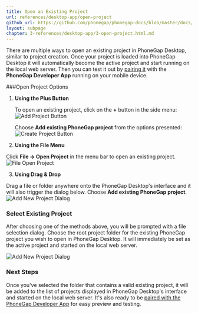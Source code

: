 ```yaml
---
title: Open an Existing Project
url: references/desktop-app/open-project
github_url: https://github.com/phonegap/phonegap-docs/blob/master/docs/references/desktop-app/open-project.html.md
layout: subpage
chapter: 3-references/desktop-app/3-open-project.html.md
---
```


There are multiple ways to open an existing project in PhoneGap Desktop, similar to project creation. Once your project is loaded into 
PhoneGap Desktop it will automatically become the active project and start running on the local web server. Then you can test it 
out by [pairing it](/references/desktop-app/pair-with-dev-app) with the **PhoneGap Developer App** running on your mobile device. 

###Open Project Options
1. **Using the Plus Button**

   To open an existing project, click on the **+** button in the side menu:
   ![Add Project Button](/images/docs-plus-button.png)

   Choose **Add existing PhoneGap project** from the options presented:
   ![Create Project Button](/images/docs-open-existing.png)

2. **Using the File Menu**
  
  Click **File -> Open Project** in the menu bar to open an existing project. 
  ![File Open Project](/images/docs-file-menu.png)

3. **Using Drag & Drop**
  
  Drag a file or folder anywhere onto the PhoneGap Desktop's interface and it will also trigger the dialog below. Choose 
  **Add existing PhoneGap project**. 
  ![Add New Project Dialog](/images/docs-open-existing.png)

### Select Existing Project
After choosing one of the methods above, you will be prompted with a file selection dialog. Choose the root project
 folder for the existing PhoneGap project you wish to open in PhoneGap Desktop. It will immediately be set as the active project and
 started on the local web server. 
   
  ![Add New Project Dialog](/images/opened-existing-project.png)

### Next Steps
Once you've selected the folder that contains a valid existing project, it will be added to the list of projects displayed in PhoneGap Desktop's 
interface and started on the local web server. It's also ready to be [paired with the PhoneGap Developer App](references/desktop-app/pair-with-dev-app)
for easy preview and testing.  